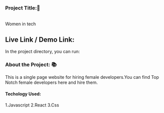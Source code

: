 ### Project Title:📛
<br>
Women in tech

## Live Link / Demo Link:

In the project directory, you can run:

### About the Project: 📚

This is a single page website for hiring female developers.You can find Top Notch female developers here and hire them.


#### Techology Used:
1.Javascript
2.React
3.Css



